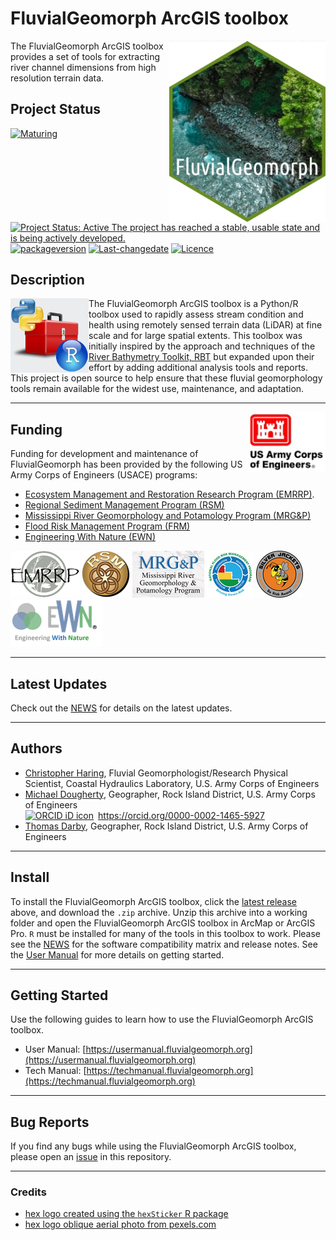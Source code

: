 # FluvialGeomorph ArcGIS toolbox
<img src="images/FG-hex.png" width=250 align="right" />
The FluvialGeomorph ArcGIS toolbox provides a set of tools for extracting river channel dimensions from high resolution terrain data.  

## Project Status
[![Maturing](https://img.shields.io/badge/lifecycle-maturing-blue.svg)](https://www.tidyverse.org/lifecycle)
[![Project Status: Active The project has reached a stable, usable state and is being actively developed.](https://www.repostatus.org/badges/latest/active.svg)](https://www.repostatus.org/#active)
[![packageversion](https://img.shields.io/badge/Package%20version-0.2.3-orange.svg?style=flat-square)](commits/master)
[![Last-changedate](https://img.shields.io/badge/last%20change-2024--06--04-yellowgreen.svg)](/commits/master)
[![Licence](https://img.shields.io/badge/licence-CC0-blue.svg)](http://choosealicense.com/licenses/cc0-1.0/)

## Description

<img src="images/python_r_toolbox.png" width=125 align="left"  />

The FluvialGeomorph ArcGIS toolbox is a Python/R toolbox used to rapidly assess stream condition and health using remotely sensed terrain data (LiDAR) at fine scale and for large spatial extents. This toolbox was initially inspired by the approach and techniques of the [River Bathymetry Toolkit, RBT](https://essa.com/explore-essa/tools/river-bathymetry-toolkit-rbt/#1512261459195-77c49866-a2eb) but expanded upon their effort by adding additional analysis tools and reports. This project is open source to help ensure that these fluvial geomorphology tools remain available for the widest use, maintenance, and adaptation. 

***  

<img src="images/USACE_200.png" width=125 align="right" />

## Funding
Funding for development and maintenance of FluvialGeomorph has been provided by the following US Army Corps of Engineers (USACE) programs:

* [Ecosystem Management and Restoration Research Program (EMRRP)](https://emrrp.el.erdc.dren.mil).
* [Regional Sediment Management Program (RSM)](https://rsm.usace.army.mil/)
* [Mississippi River Geomorphology and Potamology Program (MRG&P)](https://www.mvd.usace.army.mil/Missions/Mississippi-River-Science-Technology/MS-River-Geomorphology-Potamology/)
* [Flood Risk Management Program (FRM)](https://www.iwr.usace.army.mil/Missions/Flood-Risk-Management/Flood-Risk-Management-Program/)
* [Engineering With Nature (EWN)](https://ewn.el.erdc.dren.mil/)


![](images/EMRRP_logo_75.png)
![](images/RSM_75.png)
![](images/MRG&P_75.png)
![](images/FRMP_75.png)
![](images/SilverJackets_75.png)
![](images/EWN_75.png)

***  

## Latest Updates   
Check out the [NEWS](NEWS.md) for details on the latest updates.  

***  

## Authors  
* [Christopher Haring](mailto:Christopher.P.Haring@usace.army.mil), Fluvial Geomorphologist/Research Physical Scientist, Coastal Hydraulics Laboratory, U.S. Army Corps of Engineers
* [Michael Dougherty](mailto:Michael.P.Dougherty@usace.army.mil), Geographer, Rock Island District, U.S. Army Corps of Engineers <div itemscope itemtype="https://schema.org/Person"><a itemprop="sameAs" content="https://orcid.org/0000-0002-1465-5927" href="https://orcid.org/0000-0002-1465-5927" target="orcid.widget" rel="me noopener noreferrer" style="vertical-align:top;"><img src="https://orcid.org/sites/default/files/images/orcid_16x16.png" style="width:1em;margin-right:.5em;" alt="ORCID iD icon">https://orcid.org/0000-0002-1465-5927</a></div>
* [Thomas Darby](mailto:Thomas.A.Darby@usace.army.mil), Geographer, Rock Island District, U.S. Army Corps of Engineers 
***  

## Install
To install the FluvialGeomorph ArcGIS toolbox, click the [latest release](https://github.com/FluvialGeomorph/FluvialGeomorph-toolbox/releases/latest) above, and download the `.zip` archive. Unzip this archive into a working folder and open the FluvialGeomorph ArcGIS toolbox in ArcMap or ArcGIS Pro. `R` must be installed for many of the tools in this toolbox to work. Please see the [NEWS](NEWS.md) for the software compatibility matrix and release notes. See the [User Manual](https://usermanual.fluvialgeomorph.org) for more details on getting started. 

***  

## Getting Started
Use the following guides to learn how to use the FluvialGeomorph ArcGIS toolbox. 

* User Manual: [https://usermanual.fluvialgeomorph.org](https://usermanual.fluvialgeomorph.org)
* Tech Manual: [https://techmanual.fluvialgeomorph.org](https://techmanual.fluvialgeomorph.org)

***  

## Bug Reports
If you find any bugs while using the FluvialGeomorph ArcGIS toolbox, please open an [issue](https://github.com/FluvialGeomorph/FluvialGeomorph/issues) in this repository. 

***  

### Credits
* [hex logo created using the `hexSticker` R package](https://github.com/GuangchuangYu/hexSticker)
* [hex logo oblique aerial photo from pexels.com](https://www.pexels.com/@donaldtong94)
